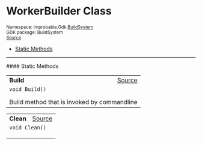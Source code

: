 
# WorkerBuilder Class
<sup>
Namespace: Improbable.Gdk.<a href="{{urlRoot}}/api/build-system-index">BuildSystem</a><br/>
GDK package: BuildSystem<br/>
<a href="https://www.github.com/spatialos/gdk-for-unity/blob/180a1fc2/workers/unity/Packages/io.improbable.gdk.buildsystem/WorkerBuilder.cs/#L15">Source</a>
<style>
a code {
                    padding: 0em 0.25em!important;
}
code {
                    background-color: #ffffff!important;
}
</style>
</sup>
<nav id="pageToc" class="page-toc"><ul><li><a href="#static-methods">Static Methods</a>
</ul></nav>











</p>
<hr style="width:100%; border-top-color:#d8d8d8" />
#### Static Methods


</p>




<table width="100%">
    <tr>
        <td style="border-right:none"><a id="build"></a><b>Build</b></td>
        <td style="border-left:none; text-align:right"><a href="https://www.github.com/spatialos/gdk-for-unity/blob/180a1fc2/workers/unity/Packages/io.improbable.gdk.buildsystem/WorkerBuilder.cs/#L30">Source</a></td>
    </tr>
    <tr>
        <td colspan="2">
<code>void Build()</code></p>
Build method that is invoked by commandline 





</td>
    </tr>
</table>


<table width="100%">
    <tr>
        <td style="border-right:none"><a id="clean"></a><b>Clean</b></td>
        <td style="border-left:none; text-align:right"><a href="https://www.github.com/spatialos/gdk-for-unity/blob/180a1fc2/workers/unity/Packages/io.improbable.gdk.buildsystem/WorkerBuilder.cs/#L254">Source</a></td>
    </tr>
    <tr>
        <td colspan="2">
<code>void Clean()</code></p>






</td>
    </tr>
</table>







